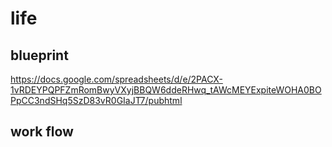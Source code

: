 # life
## blueprint

https://docs.google.com/spreadsheets/d/e/2PACX-1vRDEYPQPFZmRomBwyVXyjBBQW6ddeRHwq_tAWcMEYExpiteWOHA0BOPpCC3ndSHq5SzD83vR0GIaJT7/pubhtml

## work flow
